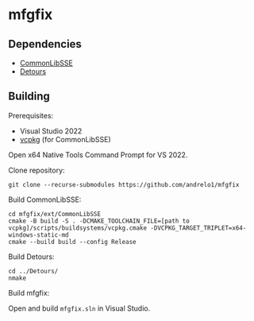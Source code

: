 # mfgfix

## Dependencies
- [CommonLibSSE](https://github.com/Ryan-rsm-McKenzie/CommonLibSSE)
- [Detours](https://github.com/microsoft/Detours)
## Building
Prerequisites:
- Visual Studio 2022
- [vcpkg](https://github.com/microsoft/vcpkg) (for CommonLibSSE)

Open x64 Native Tools Command Prompt for VS 2022.

Clone repository:
```
git clone --recurse-submodules https://github.com/andrelo1/mfgfix
```
Build CommonLibSSE:

```
cd mfgfix/ext/CommonLibSSE
cmake -B build -S . -DCMAKE_TOOLCHAIN_FILE=[path to vcpkg]/scripts/buildsystems/vcpkg.cmake -DVCPKG_TARGET_TRIPLET=x64-windows-static-md
cmake --build build --config Release
```
Build Detours:
```
cd ../Detours/
nmake
```
Build mfgfix:

Open and build `mfgfix.sln` in Visual Studio.
